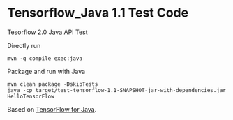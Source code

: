 # Tensorflow_Java 1.1 Test Code

Tesorflow 2.0 Java API Test

Directly run

```
mvn -q compile exec:java
```

Package and run with Java

```
mvn clean package -DskipTests
java -cp target/test-tensorflow-1.1-SNAPSHOT-jar-with-dependencies.jar HelloTensorFlow
```

Based on [TensorFlow for Java](https://www.tensorflow.org/jvm/install).

